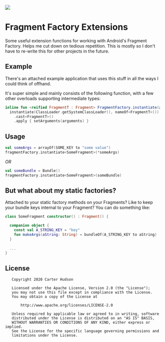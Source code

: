 [![](https://jitpack.io/v/carterhudson/fragment-factory-extensions.svg)](https://jitpack.io/#carterhudson/fragment-factory-extensions)

# Fragment Factory Extensions

Some useful extension functions for working with Android's Fragment
Factory. Helps me cut down on tedious repetition. This is mostly so I
don't have to re-write this for other projects in the future.

## Example

There's an attached example application that uses this stuff in all the
ways I could think of offhand.

It's super simple and mainly consists of the following function, with a few other overloads supporting intermediate types:

```kotlin
inline fun <reified FragmentT : Fragment> FragmentFactory.instantiate(arguments: Bundle): FragmentT =
  instantiate(ClassLoader.getSystemClassLoader(), nameOf<FragmentT>())
    .cast<FragmentT>()
    .apply { setArguments(arguments) }
```

## Usage

```kotlin
val someArgs = arrayOf(SOME_KEY to "some value")
fragmentFactory.instantiate<SomeFragment>(*someArgs)
```

_OR_

```kotlin
val someBundle = Bundle()
fragmentFactory.instantiate<SomeFragment>(someBundle)
```

## But what about my static factories?

Attached to your static factory methods on your Fragments? Like to keep
your bundle keys internal to your Fragment? You can do something like:

```kotlin
class SomeFragment constructor() : Fragment() {

  companion object {
    const val A_STRING_KEY = "key"
    fun makeArgs(aString: String) = bundleOf(A_STRING_KEY to aString)
  }
  
  ...
}
```


## License

```
   Copyright 2020 Carter Hudson

   Licensed under the Apache License, Version 2.0 (the "License");
   you may not use this file except in compliance with the License.
   You may obtain a copy of the License at

       http://www.apache.org/licenses/LICENSE-2.0

   Unless required by applicable law or agreed to in writing, software
   distributed under the License is distributed on an "AS IS" BASIS,
   WITHOUT WARRANTIES OR CONDITIONS OF ANY KIND, either express or implied.
   See the License for the specific language governing permissions and
   limitations under the License.
```

